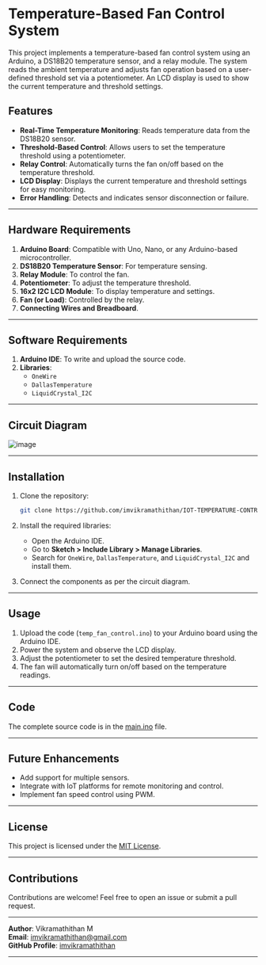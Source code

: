 # Temperature-Based Fan Control System

This project implements a temperature-based fan control system using an Arduino, a DS18B20 temperature sensor, and a relay module. The system reads the ambient temperature and adjusts fan operation based on a user-defined threshold set via a potentiometer. An LCD display is used to show the current temperature and threshold settings.

## Features

- **Real-Time Temperature Monitoring**: Reads temperature data from the DS18B20 sensor.
- **Threshold-Based Control**: Allows users to set the temperature threshold using a potentiometer.
- **Relay Control**: Automatically turns the fan on/off based on the temperature threshold.
- **LCD Display**: Displays the current temperature and threshold settings for easy monitoring.
- **Error Handling**: Detects and indicates sensor disconnection or failure.

---

## Hardware Requirements

1. **Arduino Board**: Compatible with Uno, Nano, or any Arduino-based microcontroller.
2. **DS18B20 Temperature Sensor**: For temperature sensing.
3. **Relay Module**: To control the fan.
4. **Potentiometer**: To adjust the temperature threshold.
5. **16x2 I2C LCD Module**: To display temperature and settings.
6. **Fan (or Load)**: Controlled by the relay.
7. **Connecting Wires and Breadboard**.

---

## Software Requirements

1. **Arduino IDE**: To write and upload the source code.
2. **Libraries**: 
   - `OneWire`
   - `DallasTemperature`
   - `LiquidCrystal_I2C`

---

## Circuit Diagram

![image](https://github.com/user-attachments/assets/2984bce2-d7a2-4ed5-befa-d610bafc61a2)



---

## Installation

1. Clone the repository:
   ```bash
   git clone https://github.com/imvikramathithan/IOT-TEMPERATURE-CONTROLLED-FAN.git
   ```
2. Install the required libraries:
   - Open the Arduino IDE.
   - Go to **Sketch > Include Library > Manage Libraries**.
   - Search for `OneWire`, `DallasTemperature`, and `LiquidCrystal_I2C` and install them.

3. Connect the components as per the circuit diagram.

---

## Usage

1. Upload the code (`temp_fan_control.ino`) to your Arduino board using the Arduino IDE.
2. Power the system and observe the LCD display.
3. Adjust the potentiometer to set the desired temperature threshold.
4. The fan will automatically turn on/off based on the temperature readings.

---

## Code

The complete source code is in the [main.ino](main.ino) file.

---

## Future Enhancements

- Add support for multiple sensors.
- Integrate with IoT platforms for remote monitoring and control.
- Implement fan speed control using PWM.

---

## License

This project is licensed under the [MIT License](LICENSE).

---

## Contributions

Contributions are welcome! Feel free to open an issue or submit a pull request.

---

**Author**: Vikramathithan M  
**Email**: imvikramathithan@gmail.com  
**GitHub Profile**: [imvikramathithan](https://github.com/imvikramathithan)

---
